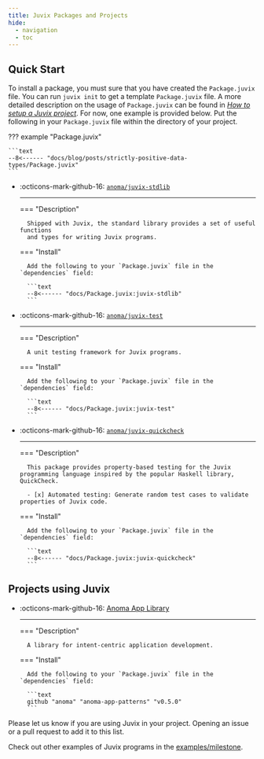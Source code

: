 ```yaml
---
title: Juvix Packages and Projects
hide:
  - navigation
  - toc
---
```



## Quick Start

To install a package, you must sure that you have created the `Package.juvix`
file. You can run `juvix init` to get a template `Package.juvix` file. A more
detailed description on the usage of `Package.juvix` can be found in [*How to
setup a Juvix project*](./howto/project.md). For now, one example is
provided below. Put the following in your `Package.juvix` file within
the directory of your project.

??? example "Package.juvix"

    ```text
    --8<------ "docs/blog/posts/strictly-positive-data-types/Package.juvix"
    ```


<div class="grid cards" markdown>

- :octicons-mark-github-16: [`anoma/juvix-stdlib`](https://github.com/anoma/juvix-stdlib)

    ***


    === "Description"

        Shipped with Juvix, the standard library provides a set of useful functions
        and types for writing Juvix programs.

    === "Install"

        Add the following to your `Package.juvix` file in the `dependencies` field:

        ```text
        --8<------ "docs/Package.juvix:juvix-stdlib"
        ```

- :octicons-mark-github-16: [`anoma/juvix-test`](https://github.com/anoma/juvix-test)

    ***

    === "Description"

        A unit testing framework for Juvix programs.

    === "Install"

        Add the following to your `Package.juvix` file in the `dependencies` field:

        ```text
        --8<------ "docs/Package.juvix:juvix-test"
        ```

- :octicons-mark-github-16: [`anoma/juvix-quickcheck`](https://github.com/anoma/juvix-quickcheck)

    ***

    === "Description"

        This package provides property-based testing for the Juvix programming language inspired by the popular Haskell library, QuickCheck.

        - [x] Automated testing: Generate random test cases to validate properties of Juvix code.

    === "Install"

        Add the following to your `Package.juvix` file in the `dependencies` field:

        ```text
        --8<------ "docs/Package.juvix:juvix-quickcheck"
        ```
</div>

## Projects using Juvix

<div class="grid cards" markdown>

- :octicons-mark-github-16: [Anoma App Library](https://github.com/anoma/anoma-applib)

    ***

    === "Description"

        A library for intent-centric application development.

    === "Install"

        Add the following to your `Package.juvix` file in the `dependencies` field:

        ```text
        github "anoma" "anoma-app-patterns" "v0.5.0"
        ```

</div>

Please let us know if you are using Juvix in your project. Opening an issue or a
pull request to add it to this list.

Check out other examples of Juvix programs in the [examples/milestone](./reference/examples.md).
